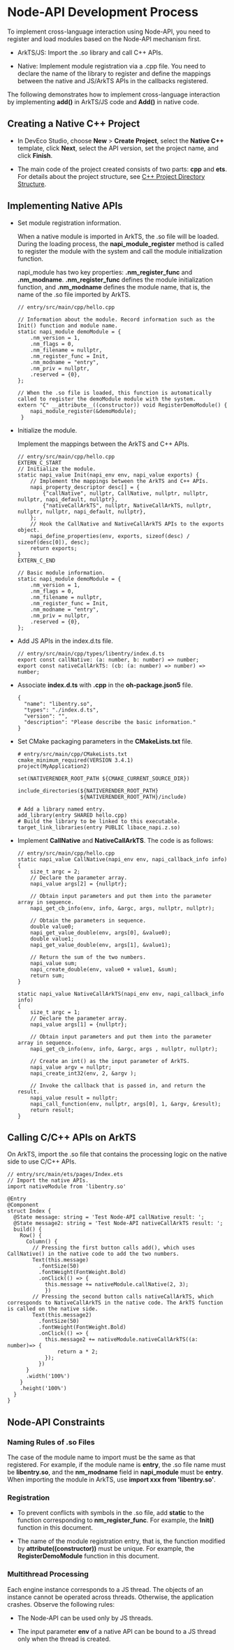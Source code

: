 # Node-API Development Process


To implement cross-language interaction using Node-API, you need to register and load modules based on the Node-API mechanism first.


- ArkTS/JS: Import the .so library and call C++ APIs.  

- Native: Implement module registration via a .cpp file. You need to declare the name of the library to register and define the mappings between the native and JS/ArkTS APIs in the callbacks registered.


The following demonstrates how to implement cross-language interaction by implementing **add()** in ArkTS/JS code and **Add()** in native code.


## Creating a Native C++ Project

- In DevEco Studio, choose **New** > **Create Project**, select the **Native C++** template, click **Next**, select the API version, set the project name, and click **Finish**.

- The main code of the project created consists of two parts: **cpp** and **ets**. For details about the project structure, see <!--RP1-->[C++ Project Directory Structure](https://developer.huawei.com/consumer/cn/doc/harmonyos-guides-V5/ide-project-structure-V5)<!--RP1End-->.


## Implementing Native APIs

- Set module registration information.

  When a native module is imported in ArkTS, the .so file will be loaded. During the loading process, the **napi_module_register** method is called to register the module with the system and call the module initialization function.

  napi_module has two key properties: **.nm_register_func** and **.nm_modname**. **.nm_register_func** defines the module initialization function, and **.nm_modname** defines the module name, that is, the name of the .so file imported by ArkTS.

  ```
  // entry/src/main/cpp/hello.cpp
  
  // Information about the module. Record information such as the Init() function and module name.
  static napi_module demoModule = {
      .nm_version = 1,
      .nm_flags = 0,
      .nm_filename = nullptr,
      .nm_register_func = Init,
      .nm_modname = "entry",
      .nm_priv = nullptr,
      .reserved = {0},
  };
  
  // When the .so file is loaded, this function is automatically called to register the demoModule module with the system.
  extern "C" __attribute__((constructor)) void RegisterDemoModule() { 
      napi_module_register(&demoModule);
   }
  ```

- Initialize the module.

  Implement the mappings between the ArkTS and C++ APIs.

  ```
  // entry/src/main/cpp/hello.cpp
  EXTERN_C_START
  // Initialize the module.
  static napi_value Init(napi_env env, napi_value exports) {
      // Implement the mappings between the ArkTS and C++ APIs.
      napi_property_descriptor desc[] = {
          {"callNative", nullptr, CallNative, nullptr, nullptr, nullptr, napi_default, nullptr},
          {"nativeCallArkTS", nullptr, NativeCallArkTS, nullptr, nullptr, nullptr, napi_default, nullptr},
      };
      // Hook the CallNative and NativeCallArkTS APIs to the exports object.
      napi_define_properties(env, exports, sizeof(desc) / sizeof(desc[0]), desc);
      return exports;
  }
  EXTERN_C_END
  
  // Basic module information.
  static napi_module demoModule = {
      .nm_version = 1,
      .nm_flags = 0,
      .nm_filename = nullptr,
      .nm_register_func = Init,
      .nm_modname = "entry",
      .nm_priv = nullptr,
      .reserved = {0},
  };
  ```

- Add JS APIs in the index.d.ts file.

  ```
  // entry/src/main/cpp/types/libentry/index.d.ts
  export const callNative: (a: number, b: number) => number;
  export const nativeCallArkTS: (cb: (a: number) => number) => number;
  ```

- Associate **index.d.ts** with **.cpp** in the **oh-package.json5** file.

  ```
  {
    "name": "libentry.so",
    "types": "./index.d.ts",
    "version": "",
    "description": "Please describe the basic information."
  }
  ```

- Set CMake packaging parameters in the **CMakeLists.txt** file.

  ```
  # entry/src/main/cpp/CMakeLists.txt
  cmake_minimum_required(VERSION 3.4.1)
  project(MyApplication2)
  
  set(NATIVERENDER_ROOT_PATH ${CMAKE_CURRENT_SOURCE_DIR})
  
  include_directories(${NATIVERENDER_ROOT_PATH}
                      ${NATIVERENDER_ROOT_PATH}/include)
  
  # Add a library named entry.
  add_library(entry SHARED hello.cpp)
  # Build the library to be linked to this executable.
  target_link_libraries(entry PUBLIC libace_napi.z.so)
  ```

- Implement **CallNative** and **NativeCallArkTS**. The code is as follows:

  ```
  // entry/src/main/cpp/hello.cpp
  static napi_value CallNative(napi_env env, napi_callback_info info)
  {
      size_t argc = 2;
      // Declare the parameter array.
      napi_value args[2] = {nullptr};
  
      // Obtain input parameters and put them into the parameter array in sequence.
      napi_get_cb_info(env, info, &argc, args, nullptr, nullptr);
  
      // Obtain the parameters in sequence.
      double value0;
      napi_get_value_double(env, args[0], &value0);
      double value1;
      napi_get_value_double(env, args[1], &value1);
  
      // Return the sum of the two numbers.
      napi_value sum;
      napi_create_double(env, value0 + value1, &sum);
      return sum;
  }
  
  static napi_value NativeCallArkTS(napi_env env, napi_callback_info info)
  {    
      size_t argc = 1;
      // Declare the parameter array.
      napi_value args[1] = {nullptr};
  
      // Obtain input parameters and put them into the parameter array in sequence.
      napi_get_cb_info(env, info, &argc, args , nullptr, nullptr);
  
      // Create an int() as the input parameter of ArkTS.
      napi_value argv = nullptr;    
      napi_create_int32(env, 2, &argv );
  
      // Invoke the callback that is passed in, and return the result.
      napi_value result = nullptr;
      napi_call_function(env, nullptr, args[0], 1, &argv, &result);
      return result;
  }
  ```


## Calling C/C++ APIs on ArkTS

On ArkTS, import the .so file that contains the processing logic on the native side to use C/C++ APIs.

```
// entry/src/main/ets/pages/Index.ets
// Import the native APIs.
import nativeModule from 'libentry.so'

@Entry
@Component
struct Index {
  @State message: string = 'Test Node-API callNative result: ';
  @State message2: string = 'Test Node-API nativeCallArkTS result: ';
  build() {
    Row() {
      Column() {
        // Pressing the first button calls add(), which uses CallNative() in the native code to add the two numbers.
        Text(this.message)
          .fontSize(50)
          .fontWeight(FontWeight.Bold)
          .onClick(() => {
            this.message += nativeModule.callNative(2, 3);
            })
        // Pressing the second button calls nativeCallArkTS, which corresponds to NativeCallArkTS in the native code. The ArkTS function is called on the native side.
        Text(this.message2)
          .fontSize(50)
          .fontWeight(FontWeight.Bold)
          .onClick(() => {
            this.message2 += nativeModule.nativeCallArkTS((a: number)=> {
                return a * 2;
            });
          })
      }
      .width('100%')
    }
    .height('100%')
  }
}
```


## Node-API Constraints


### Naming Rules of .so Files

The case of the module name to import must be the same as that registered. For example, if the module name is **entry**, the .so file name must be **libentry.so**, and the **nm_modname** field in **napi_module** must be **entry**. When importing the module in ArkTS, use **import xxx from 'libentry.so'**.


### Registration

- To prevent conflicts with symbols in the .so file, add **static** to the function corresponding to **nm_register_func**. For example, the **Init()** function in this document.

- The name of the module registration entry, that is, the function modified by **__attribute__((constructor))** must be unique. For example, the **RegisterDemoModule** function in this document.


### Multithread Processing

Each engine instance corresponds to a JS thread. The objects of an instance cannot be operated across threads. Otherwise, the application crashes. Observe the following rules:

- The Node-API can be used only by JS threads.

- The input parameter **env** of a native API can be bound to a JS thread only when the thread is created.
